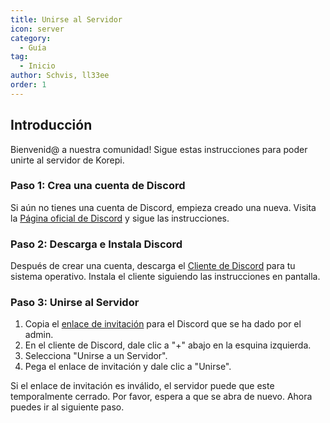 ```yaml
---
title: Unirse al Servidor
icon: server
category:
  - Guía
tag:
  - Inicio
author: Schvis, ll33ee
order: 1
---
```


## Introducción

Bienvenid@ a nuestra comunidad! Sigue estas instrucciones para poder unirte al servidor de Korepi.

### Paso 1: Crea una cuenta de Discord

Si aún no tienes una cuenta de Discord, empieza creado una nueva. Visita la [Página oficial de Discord](https://discord.com/) y sigue las instrucciones.

### Paso 2: Descarga e Instala Discord

Después de crear una cuenta, descarga el [Cliente de Discord](https://discord.com/download) para tu sistema operativo. Instala el cliente siguiendo las instrucciones en pantalla.

### Paso 3: Unirse al Servidor

1. Copia el [enlace de invitación](https://discord.gg/cottonbuds) para el Discord que se ha dado por el admin.
2. En el cliente de Discord, dale clic a "+" abajo en la esquina izquierda.
3. Selecciona "Unirse a un Servidor".
4. Pega el enlace de invitación y dale clic a "Unirse".

Si el enlace de invitación es inválido, el servidor puede que este temporalmente cerrado. Por favor, espera a que se abra de nuevo. Ahora puedes ir al siguiente paso.
